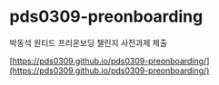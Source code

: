 # pds0309-preonboarding

박동석 원티드 프리온보딩 챌린지 사전과제 제출

[https://pds0309.github.io/pds0309-preonboarding/](https://pds0309.github.io/pds0309-preonboarding/)
